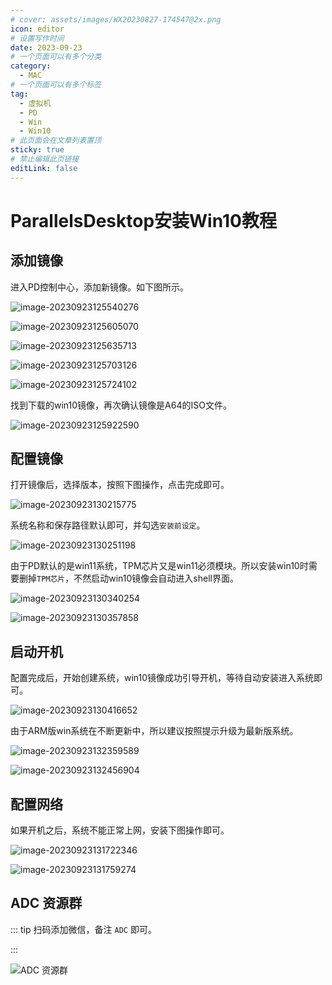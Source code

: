 ```yaml
---
# cover: assets/images/WX20230827-174547@2x.png
icon: editor
# 设置写作时间
date: 2023-09-23
# 一个页面可以有多个分类
category:
  - MAC
# 一个页面可以有多个标签
tag:
  - 虚拟机
  - PD
  - Win
  - Win10
# 此页面会在文章列表置顶
sticky: true
# 禁止编辑此页链接
editLink: false
---
```


# ParallelsDesktop安装Win10教程


## 添加镜像

进入PD控制中心，添加新镜像。如下图所示。

![image-20230923125540276](assets/images/image-20230923125540276.png)

![image-20230923125605070](assets/images/image-20230923125605070.png)

![image-20230923125635713](assets/images/image-20230923125635713.png)

![image-20230923125703126](assets/images/image-20230923125703126.png)

![image-20230923125724102](assets/images/image-20230923125724102.png)



找到下载的win10镜像，再次确认镜像是A64的ISO文件。

![image-20230923125922590](assets/images/image-20230923125922590.png)



## 配置镜像

打开镜像后，选择版本，按照下图操作，点击完成即可。

![image-20230923130215775](assets/images/image-20230923130215775.png)



系统名称和保存路径默认即可，并勾选`安装前设定`。

![image-20230923130251198](assets/images/image-20230923130251198.png)



由于PD默认的是win11系统，TPM芯片又是win11必须模块。所以安装win10时需要删掉`TPM芯片`，不然启动win10镜像会自动进入shell界面。

![image-20230923130340254](assets/images/image-20230923130340254.png)

![image-20230923130357858](assets/images/image-20230923130357858.png)



## 启动开机

配置完成后，开始创建系统，win10镜像成功引导开机，等待自动安装进入系统即可。

![image-20230923130416652](assets/images/image-20230923130416652.png)



由于ARM版win系统在不断更新中，所以建议按照提示升级为最新版系统。

![image-20230923132359589](assets/images/image-20230923132359589.png)

![image-20230923132456904](assets/images/image-20230923132456904.png)

## 配置网络

如果开机之后，系统不能正常上网，安装下图操作即可。

![image-20230923131722346](assets/images/image-20230923131722346.png)

![image-20230923131759274](assets/images/image-20230923131759274.png)

## ADC 资源群

::: tip
扫码添加微信，备注 `ADC` 即可。

:::

![ADC 资源群](/assets/images/ADC-QrCode.jpg)
